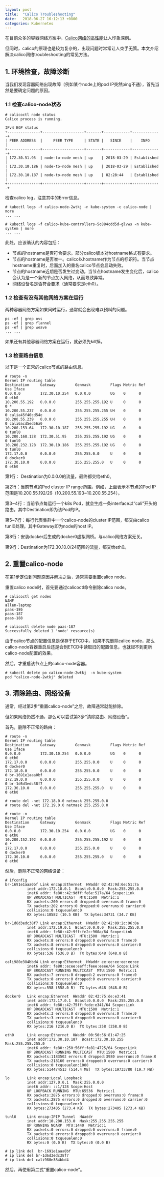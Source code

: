 ```yaml
---
layout: post
title:  "Calico Troubleshooting"
date:   2018-06-27 16:12:13 +0800
categories: Kubernetes
---
```



在目前众多的容器网络方案中，[Calico网络的高性能](https://www.projectcalico.org/calico-dataplane-performance/)让人印象深刻。

但同时，calico的原理也是较为复杂的，出现问题时常常让人束手无策。本文介绍解决calico网络troubleshooting的常见方法。


## 1. 环境检查，故障诊断

当我们发现容器网络出现故障（例如某个node上的pod IP突然ping不通），首先当然是要确定问题的原因。

### 1.1 检查calico-node状态

```
# calicoctl node status
Calico process is running.

IPv4 BGP status
+---------------+-------------------+-------+------------+-------------+
| PEER ADDRESS  |     PEER TYPE     | STATE |   SINCE    |    INFO     |
+---------------+-------------------+-------+------------+-------------+
| 172.30.51.95  | node-to-node mesh | up    | 2018-03-29 | Established |
| 172.30.10.186 | node-to-node mesh | up    | 2018-03-29 | Established |
| 172.30.10.187 | node-to-node mesh | up    | 02:28:44   | Established |
+---------------+-------------------+-------+------------+-------------+
```

检查calico log，注意其中的Error信息。

```
# kubectl logs -f calico-node-2wtkj -n kube-system -c calico-node | more 
... ...

# kubectl logs -f calico-kube-controllers-5c884cdd5d-glvws -n kube-system | more 
... ...
```



此处，应该确认的内容包括：

* 节点的hostname是否符合要求。部分calico版本对hostname格式有要求。
* 节点的hostname是否唯一。calico以hostname作为节点的标识符。当节点hostname重复时，后面加入的重名calico节点会启动失败。
* 节点的hostname近期是否发生过变动。当节点hostname发生变化后，calico会认为是一个新的节点加入网络，从而导致异常。
* 网络设备名是否符合要求（通常要求是eth0）。



### 1.2 检查有没有其他网络方案在运行

两种容器网络方案如果同时运行，通常就会出现难以预料的问题。

````
ps -ef | grep ovs
ps -ef | grep flannel
ps -ef | grep weave
... ... 
````

如果还有其他容器网络方案在运行，就必须先kill掉。



### 1.3 检查路由信息

以下是一个正常的calico节点的路由信息。

```
# route -n 
Kernel IP routing table
Destination     Gateway         Genmask         Flags Metric Ref    Use Iface
0.0.0.0         172.30.10.254   0.0.0.0         UG    0      0        0 eth0
10.200.55.192   0.0.0.0         255.255.255.192 U     0      0        0 *
10.200.55.237   0.0.0.0         255.255.255.255 UH    0      0        0 calia45f40cd54e
10.200.55.239   0.0.0.0         255.255.255.255 UH    0      0        0 cali6acd5ed56a0
10.200.153.64   172.30.10.187   255.255.255.192 UG    0      0        0 tunl0
10.200.168.128  172.30.51.95    255.255.255.192 UG    0      0        0 tunl0
10.200.232.128  172.30.10.186   255.255.255.192 UG    0      0        0 tunl0
172.17.0.0      0.0.0.0         255.255.0.0     U     0      0        0 docker0
172.30.10.0     0.0.0.0         255.255.255.0   U     0      0        0 eth0
```



第1行： Destination为0.0.0.0的流量，最终都交给eth0。

第2行：当前节点的Pod cluster IP range范围。例如，上面表示本节点的Pod IP范围是10.200.55.192/26（10.200.55.193~10.200.55.254）。

第3~4行：当前节点每运行一个k8s Pod，就会生成一条interface以“cali”开头的路由。其中Destination即为该Pod的IP。

第5~7行：每行代表集群中一个calico-node的cluster IP范围，都交由calico tunl0处理。其中Gateway即为node的host IP。

第8行：安装docker后生成的docker0虚拟网桥。与calico网络方案无关。

第9行：Destination为172.30.10.0/24范围的流量，都交给eth0。



## 2. 重置calico-node

在第1步定位到问题原因并解决之后，通常需要重置calico node。

重置calico node时，首先要通过calicoctl命令删除calico node。

```
# calicoctl get nodes
NAME           
allen-laptop   
paas-186       
paas-187       
paas-188       

# calicoctl delete node paas-187
Successfully deleted 1 'node' resource(s)
```
由于calico节点的配置信息是保存于ETCD中。如果不先删除calico node，那么calico-node容器重启后还是会到ETCD中读取旧的配置信息，也就起不到更新calico-node配置的效果。

然后，才重启该节点上的calico-node容器。
```
# kubectl delete po calico-node-2wtkj  -n kube-system
pod "calico-node-2wtkj" deleted
```



## 3. 清除路由、网络设备

通常，经过第2步“重置calico-node”之后，故障通常就能排除。

但如果网络仍然不通，那么可以尝试第3步“清除路由、网络设备”。

首先，删除不正常的路由：

```
# route -n
Kernel IP routing table
Destination     Gateway         Genmask         Flags Metric Ref    Use Iface
0.0.0.0         172.30.10.254   0.0.0.0         UG    0      0        0 eth0
172.17.0.0      0.0.0.0         255.255.0.0     U     0      0        0 docker0
172.18.0.0      0.0.0.0         255.255.0.0     U     0      0        0 br-1691e1aaa0bf
172.19.0.0      0.0.0.0         255.255.0.0     U     0      0        0 br-1d6d3edc38f7
172.30.10.0     0.0.0.0         255.255.255.0   U     0      0        0 eth0

# route del -net 172.18.0.0 netmask 255.255.0.0
# route del -net 172.19.0.0 netmask 255.255.0.0

# route -n
Kernel IP routing table
Destination     Gateway         Genmask         Flags Metric Ref    Use Iface
0.0.0.0         172.30.10.254   0.0.0.0         UG    0      0        0 eth0
10.200.152.192  0.0.0.0         255.255.255.192 U     0      0        0 *
172.17.0.0      0.0.0.0         255.255.0.0     U     0      0        0 docker0
172.30.10.0     0.0.0.0         255.255.255.0   U     0      0        0 eth0
```



然后，删除不正常的网络设备：

```
# ifconfig
br-1691e1aaa0bf Link encap:Ethernet  HWaddr 02:42:9d:6e:51:7a  
          inet addr:172.18.0.1  Bcast:0.0.0.0  Mask:255.255.0.0
          inet6 addr: fe80::42:9dff:fe6e:517a/64 Scope:Link
          UP BROADCAST MULTICAST  MTU:1500  Metric:1
          RX packets:200 errors:0 dropped:0 overruns:0 frame:0
          TX packets:202 errors:0 dropped:0 overruns:0 carrier:0
          collisions:0 txqueuelen:0 
          RX bytes:10582 (10.5 KB)  TX bytes:34731 (34.7 KB)

br-1d6d3edc38f7 Link encap:Ethernet  HWaddr 02:42:09:2c:96:0a  
          inet addr:172.19.0.1  Bcast:0.0.0.0  Mask:255.255.0.0
          inet6 addr: fe80::42:9ff:fe2c:960a/64 Scope:Link
          UP BROADCAST MULTICAST  MTU:1500  Metric:1
          RX packets:8 errors:0 dropped:0 overruns:0 frame:0
          TX packets:8 errors:0 dropped:0 overruns:0 carrier:0
          collisions:0 txqueuelen:0 
          RX bytes:536 (536.0 B)  TX bytes:648 (648.0 B)

cali980e384bbd4 Link encap:Ethernet  HWaddr ee:ee:ee:ee:ee:ee  
          inet6 addr: fe80::ecee:eeff:feee:eeee/64 Scope:Link
          UP BROADCAST RUNNING MULTICAST  MTU:1500  Metric:1
          RX packets:7 errors:0 dropped:2 overruns:0 frame:0
          TX packets:8 errors:0 dropped:0 overruns:0 carrier:0
          collisions:0 txqueuelen:0 
          RX bytes:558 (558.0 B)  TX bytes:648 (648.0 B)

docker0   Link encap:Ethernet  HWaddr 02:42:75:de:e3:41  
          inet addr:172.17.0.1  Bcast:0.0.0.0  Mask:255.255.0.0
          inet6 addr: fe80::42:75ff:fede:e341/64 Scope:Link
          UP BROADCAST MULTICAST  MTU:1500  Metric:1
          RX packets:3 errors:0 dropped:0 overruns:0 frame:0
          TX packets:3 errors:0 dropped:0 overruns:0 carrier:0
          collisions:0 txqueuelen:0 
          RX bytes:216 (216.0 B)  TX bytes:258 (258.0 B)

eth0      Link encap:Ethernet  HWaddr 00:50:56:81:47:25  
          inet addr:172.30.10.187  Bcast:172.30.10.255  Mask:255.255.255.0
          inet6 addr: fe80::250:56ff:fe81:4725/64 Scope:Link
          UP BROADCAST RUNNING MULTICAST  MTU:1500  Metric:1
          RX packets:1183502 errors:0 dropped:3980 overruns:0 frame:0
          TX packets:218160 errors:0 dropped:0 overruns:0 carrier:0
          collisions:0 txqueuelen:1000 
          RX bytes:514474513 (514.4 MB)  TX bytes:19733780 (19.7 MB)

lo        Link encap:Local Loopback  
          inet addr:127.0.0.1  Mask:255.0.0.0
          inet6 addr: ::1/128 Scope:Host
          UP LOOPBACK RUNNING  MTU:65536  Metric:1
          RX packets:2875 errors:0 dropped:0 overruns:0 frame:0
          TX packets:2875 errors:0 dropped:0 overruns:0 carrier:0
          collisions:0 txqueuelen:0 
          RX bytes:273405 (273.4 KB)  TX bytes:273405 (273.4 KB)

tunl0     Link encap:IPIP Tunnel  HWaddr   
          inet addr:10.200.153.0  Mask:255.255.255.255
          UP RUNNING NOARP  MTU:1440  Metric:1
          RX packets:0 errors:0 dropped:0 overruns:0 frame:0
          TX packets:0 errors:0 dropped:0 overruns:0 carrier:0
          collisions:0 txqueuelen:0 
          RX bytes:0 (0.0 B)  TX bytes:0 (0.0 B)

# ip link del  br-1691e1aaa0bf
# ip link del br-1d6d3edc38f7 
# ip link del cali980e384bbd4
```



然后，再使用第二式“重置calico-node”。




